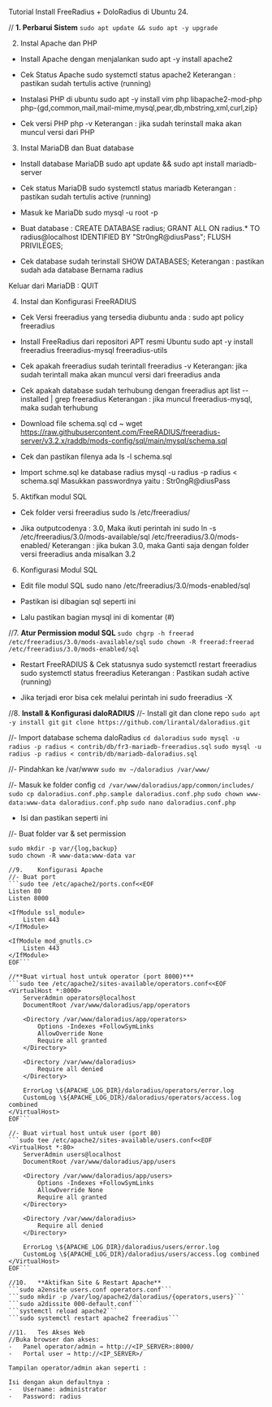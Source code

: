 Tutorial Install FreeRadius + DoloRadius di Ubuntu 24.

// **1.	Perbarui Sistem**
```sudo apt update && sudo apt -y upgrade```

2.	Instal Apache dan PHP
-	Install Apache dengan menjalankan
sudo apt -y install apache2

-	Cek Status Apache
sudo systemctl status apache2
Keterangan : pastikan sudah tertulis active (running)
 

-	Instalasi PHP di ubuntu
sudo apt -y install vim php libapache2-mod-php php-{gd,common,mail,mail-mime,mysql,pear,db,mbstring,xml,curl,zip}

-	Cek versi PHP
php -v
Keterangan : jika sudah terinstall maka akan muncul versi dari PHP
 

3.	Instal MariaDB dan Buat database
-	Install database MariaDB
sudo apt update && sudo apt install mariadb-server

-	Cek status MariaDB
sudo systemctl status mariadb
Keterangan : pastikan sudah tertulis active (running)
 
-	Masuk ke MariaDb
sudo mysql -u root -p

-	Buat database :
CREATE DATABASE radius;
GRANT ALL ON radius.* TO radius@localhost IDENTIFIED BY "Str0ngR@diusPass";
FLUSH PRIVILEGES;

-	Cek database sudah terinstall
SHOW DATABASES;
Keterangan : pastikan sudah ada database Bernama radius 
 

Keluar dari MariaDB :
QUIT

4.	Instal dan Konfigurasi FreeRADIUS
-	Cek Versi freeradius yang tersedia diubuntu anda :
sudo apt policy freeradius

-	Install FreeRadius dari  repositori APT resmi Ubuntu
sudo apt -y install freeradius freeradius-mysql freeradius-utils

-	Cek apakah freeradius sudah terintall
freeradius -v
Keterangan: jika sudah terintall maka akan muncul versi dari freeradius anda
 

-	Cek apakah database sudah terhubung dengan freeradius
apt list --installed | grep freeradius
Keterangan : jika muncul freeradius-mysql, maka sudah terhubung
 

-	Download file schema.sql
cd ~
wget https://raw.githubusercontent.com/FreeRADIUS/freeradius-server/v3.2.x/raddb/mods-config/sql/main/mysql/schema.sql 

-	Cek dan pastikan filenya ada
ls -l schema.sql

-	Import schme.sql ke database radius
mysql -u radius -p radius < schema.sql 
Masukkan passwordnya yaitu : Str0ngR@diusPass

5.	Aktifkan modul SQL
-	Cek folder versi freeradius
sudo ls /etc/freeradius/

-	Jika outputcodenya : 3.0, Maka ikuti perintah ini
sudo ln -s /etc/freeradius/3.0/mods-available/sql /etc/freeradius/3.0/mods-enabled/
Keterangan : jika bukan 3.0, maka Ganti saja dengan folder versi freeradius anda misalkan 3.2
6.	Konfigurasi Modul SQL
-	Edit file modul SQL
sudo nano /etc/freeradius/3.0/mods-enabled/sql

-	Pastikan isi dibagian sql seperti ini
 

-	Lalu pastikan bagian mysql ini di komentar (#)
  


//7.	**Atur Permission modul SQL**
```sudo chgrp -h freerad /etc/freeradius/3.0/mods-available/sql```
```sudo chown -R freerad:freerad /etc/freeradius/3.0/mods-enabled/sql```

-	Restart FreeRADIUS & Cek statusnya
sudo systemctl restart freeradius
sudo systemctl status freeradius
Keterangan : Pastikan sudah active (running)
 

-	Jika terjadi eror bisa cek melalui perintah ini
sudo freeradius -X

//8.	**Install & Konfigurasi daloRADIUS**
//-	Install git dan clone repo
```sudo apt -y install git```
```git clone https://github.com/lirantal/daloradius.git```

//-	Import database schema daloRadius
```cd daloradius```
```sudo mysql -u radius -p radius < contrib/db/fr3-mariadb-freeradius.sql```
```sudo mysql -u radius -p radius < contrib/db/mariadb-daloradius.sql```

//-	Pindahkan ke /var/www
```sudo mv ~/daloradius /var/www/```

//-	Masuk ke folder config
```cd /var/www/daloradius/app/common/includes/```
```sudo cp daloradius.conf.php.sample daloradius.conf.php```
```sudo chown www-data:www-data daloradius.conf.php```
```sudo nano daloradius.conf.php```

-	Isi dan pastikan seperti ini
 

//-	Buat folder var & set permission
```cd /var/www/daloradius/
sudo mkdir -p var/{log,backup}
sudo chown -R www-data:www-data var

//9.	Konfigurasi Apache
//-	Buat port
```sudo tee /etc/apache2/ports.conf<<EOF
Listen 80
Listen 8000

<IfModule ssl_module>
    Listen 443
</IfModule>

<IfModule mod_gnutls.c>
    Listen 443
</IfModule>
EOF```

//**Buat virtual host untuk operator (port 8000)***
```sudo tee /etc/apache2/sites-available/operators.conf<<EOF
<VirtualHost *:8000>
    ServerAdmin operators@localhost
    DocumentRoot /var/www/daloradius/app/operators

    <Directory /var/www/daloradius/app/operators>
        Options -Indexes +FollowSymLinks
        AllowOverride None
        Require all granted
    </Directory>

    <Directory /var/www/daloradius>
        Require all denied
    </Directory>

    ErrorLog \${APACHE_LOG_DIR}/daloradius/operators/error.log
    CustomLog \${APACHE_LOG_DIR}/daloradius/operators/access.log combined
</VirtualHost>
EOF```

//-	Buat virtual host untuk user (port 80)
```sudo tee /etc/apache2/sites-available/users.conf<<EOF
<VirtualHost *:80>
    ServerAdmin users@localhost
    DocumentRoot /var/www/daloradius/app/users

    <Directory /var/www/daloradius/app/users>
        Options -Indexes +FollowSymLinks
        AllowOverride None
        Require all granted
    </Directory>

    <Directory /var/www/daloradius>
        Require all denied
    </Directory>

    ErrorLog \${APACHE_LOG_DIR}/daloradius/users/error.log
    CustomLog \${APACHE_LOG_DIR}/daloradius/users/access.log combined
</VirtualHost>
EOF```

//10.	**Aktifkan Site & Restart Apache** 
```sudo a2ensite users.conf operators.conf```
```sudo mkdir -p /var/log/apache2/daloradius/{operators,users}```
```sudo a2dissite 000-default.conf```
```systemctl reload apache2```
```sudo systemctl restart apache2 freeradius```

//11.	Tes Akses Web
//Buka browser dan akses:
-	Panel operator/admin → http://<IP_SERVER>:8000/
-	Portal user → http://<IP_SERVER>/

Tampilan operator/admin akan seperti :
 
Isi dengan akun defaultnya :
-	Username: administrator
-	Password: radius
 
